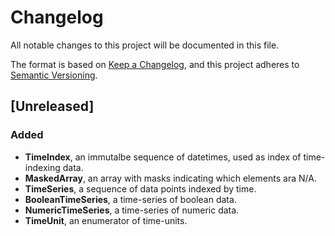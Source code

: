 # Changelog

All notable changes to this project will be documented in this file.

The format is based on [Keep a Changelog](https://keepachangelog.com/en/1.0.0/),
and this project adheres to [Semantic Versioning](https://semver.org/spec/v2.0.0.html).

## [Unreleased]

### Added

- **TimeIndex**, an immutalbe sequence of datetimes, used as index of time-indexing data.
- **MaskedArray**, an array with masks indicating which elements ara N/A.
- **TimeSeries**, a sequence of data points indexed by time.
- **BooleanTimeSeries**, a time-series of boolean data.
- **NumericTimeSeries**, a time-series of numeric data.
- **TimeUnit**, an enumerator of time-units.
